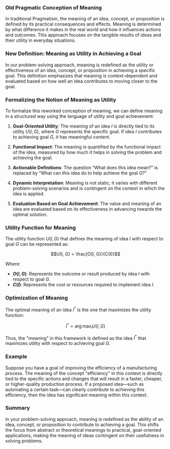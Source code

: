  
### Old Pragmatic Conception of Meaning

In traditional Pragmatism, the meaning of an idea, concept, or proposition is defined by its practical consequences and effects. Meaning is determined by what difference it makes in the real world and how it influences actions and outcomes. This approach focuses on the tangible results of ideas and their utility in everyday situations.

### New Definition: Meaning as Utility in Achieving a Goal

In our problem-solving approach, meaning is redefined as the utility or effectiveness of an idea, concept, or proposition in achieving a specific goal. This definition emphasizes that meaning is context-dependent and evaluated based on how well an idea contributes to moving closer to the goal.

### Formalizing the Notion of Meaning as Utility

To formalize this reworked conception of meaning, we can define meaning in a structured way using the language of utility and goal achievement:

1. **Goal-Oriented Utility**: The meaning of an idea $I$ is directly tied to its utility $U(I, G)$, where $G$ represents the specific goal. If idea $I$ contributes to achieving goal $G$, it has meaningful content.

2. **Functional Impact**: The meaning is quantified by the functional impact of the idea, measured by how much it helps in solving the problem and achieving the goal.

3. **Actionable Definitions**: The question “What does this idea mean?” is replaced by “What can this idea do to help achieve the goal $G$?”

4. **Dynamic Interpretation**: Meaning is not static; it varies with different problem-solving scenarios and is contingent on the context in which the idea is applied.

5. **Evaluation Based on Goal Achievement**: The value and meaning of an idea are evaluated based on its effectiveness in advancing towards the optimal solution.

### Utility Function for Meaning

The utility function $U(I, G)$ that defines the meaning of idea $I$ with respect to goal $G$ can be represented as:

```math
U(I, G) = \frac{O(I, G)}{C(I)}
```

Where:
- **$O(I, G)$**: Represents the outcome or result produced by idea $I$ with respect to goal $G$.
- **$C(I)$**: Represents the cost or resources required to implement idea $I$.

### Optimization of Meaning

The optimal meaning of an idea $I^*$ is the one that maximizes the utility function:

```math
I^* = \arg\max_{I} U(I, G)
```

Thus, the "meaning" in this framework is defined as the idea $I^*$ that maximizes utility with respect to achieving goal $G$.

### Example

Suppose you have a goal of improving the efficiency of a manufacturing process. The meaning of the concept "efficiency" in this context is directly tied to the specific actions and changes that will result in a faster, cheaper, or higher-quality production process. If a proposed idea—such as automating a certain task—can clearly contribute to achieving this efficiency, then the idea has significant meaning within this context.

### Summary

In your problem-solving approach, meaning is redefined as the ability of an idea, concept, or proposition to contribute to achieving a goal. This shifts the focus from abstract or theoretical meanings to practical, goal-oriented applications, making the meaning of ideas contingent on their usefulness in solving problems.
 
